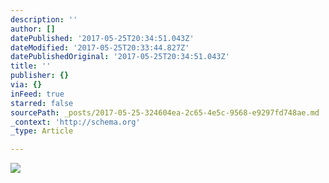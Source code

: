 ```yaml
---
description: ''
author: []
datePublished: '2017-05-25T20:34:51.043Z'
dateModified: '2017-05-25T20:33:44.827Z'
datePublishedOriginal: '2017-05-25T20:34:51.043Z'
title: ''
publisher: {}
via: {}
inFeed: true
starred: false
sourcePath: _posts/2017-05-25-324604ea-2c65-4e5c-9568-e9297fd748ae.md
_context: 'http://schema.org'
_type: Article

---
```

![](https://the-grid-user-content.s3-us-west-2.amazonaws.com/0f39f2bc-92cf-4e65-8728-88ff21c7c415.jpg)